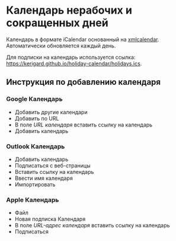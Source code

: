 # Календарь нерабочих и сокращенных дней

Календарь в формате iCalendar основанный на [xmlcalendar](https://github.com/xmlcalendar/data). Автоматически обновляется каждый день.

Для подписки на календарь используется ссылка: https://kerigard.github.io/holiday-calendar/holidays.ics.

## Инструкция по добавлению календаря

### Google Календарь
- Добавить другие календари
- Добавить по URL
- В поле *URL календаря* вставить ссылку на календарь
- Добавить календарь

### Outlook Календарь
- Добавить календарь
- Подписаться с веб-страницы
- Вставить ссылку на календарь
- Ввести имя календаря
- Импортировать

### Apple Календарь
- Файл
- Новая подписка Календаря
- В поле *URL-адрес календаря* вставить ссылку на календарь
- Подписаться
